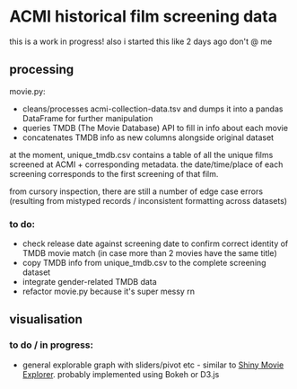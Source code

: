 # ACMI historical film screening data 
this is a work in progress! also i started this like 2 days ago don't @ me
## processing

movie.py:

* cleans/processes acmi-collection-data.tsv and dumps it into a pandas DataFrame for further manipulation
* queries TMDB (The Movie Database) API to fill in info about each movie
* concatenates TMDB info as new columns alongside original dataset

at the moment, unique_tmdb.csv contains a table of all the unique films screened at ACMI + corresponding metadata. the date/time/place of each screening corresponds to the first screening of that film.

from cursory inspection, there are still a number of edge case errors (resulting from mistyped records / inconsistent formatting across datasets)

### to do:

* check release date against screening date to confirm correct identity of TMDB movie match (in case more than 2 movies have the same title)
* copy TMDB info from unique_tmdb.csv to the complete screening dataset
* integrate gender-related TMDB data
* refactor movie.py because it's super messy rn

## visualisation

### to do / in progress:

* general explorable graph with sliders/pivot etc - similar to [Shiny Movie Explorer](http://shiny.rstudio.com/gallery/movie-explorer.html). probably implemented using Bokeh or D3.js